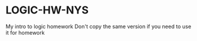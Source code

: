 # LOGIC-HW-NYS
My intro to logic homework
Don't copy the same version if you need to use it for homework
